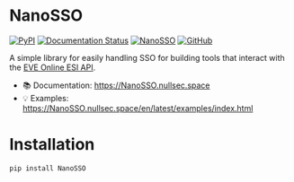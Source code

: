 # NanoSSO
[![PyPI](https://img.shields.io/pypi/v/NanoSSO)](https://pypi.org/project/NanoSSO)
[![Documentation Status](https://readthedocs.org/projects/nanosso/badge/?version=latest)](https://nanosso.nullsec.space/en/latest/?badge=latest)
[![NanoSSO](https://github.com/NullsecSpace/NanoSSO/actions/workflows/github-actions.yml/badge.svg)](https://github.com/NullsecSpace/NanoSSO/actions/workflows/github-actions.yml)
[![GitHub](https://img.shields.io/github/license/NullsecSpace/NanoSSO)](https://github.com/NullsecSpace/NanoSSO/blob/main/LICENSE)

A simple library for easily handling SSO for building tools that interact with the [EVE Online ESI API](https://esi.evetech.net/ui).

- :books: Documentation: https://NanoSSO.nullsec.space
- :bulb: Examples: https://NanoSSO.nullsec.space/en/latest/examples/index.html

# Installation

```
pip install NanoSSO
```